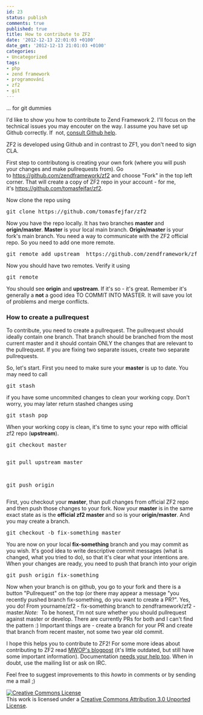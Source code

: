 ```yaml
---
id: 23
status: publish
comments: true
published: true
title: How to contribute to ZF2
date: '2012-12-13 22:01:03 +0100'
date_gmt: '2012-12-13 21:01:03 +0100'
categories:
- Uncategorized
tags:
- php
- zend framework
- programování
- zf2
- git
---
```

<p>... for git dummies</p>
<p>I'd like to show you how to contribute to Zend Framework 2. I'll focus on the technical issues you may encouter on the way. I assume you have set up Github correctly. If  not, <a href="https://help.github.com/articles/set-up-git">consult Github help</a>.</p>
<p>ZF2 is developed using Github and in contrast to ZF1, you don't need to sign CLA.</p>
<p>First step to contributong is creating your own fork (where you will push your changes and make pullrequests from). Go to <a href="https://github.com/zendframework/zf2">https://github.com/zendframework/zf2</a> and choose "Fork" in the top left corner. That will create a copy of ZF2 repo in your account - for me, it's <a href="https://github.com/tomasfejfar/zf2">https://github.com/tomasfejfar/zf2</a>.</p>
<p>Now clone the repo using</p>
<pre>git clone https://github.com/tomasfejfar/zf2</pre>
<p>Now you have the repo locally. It has two branches <strong>master</strong> and <strong>origin/master</strong>. <strong>Master</strong> is your local main branch. <strong>Origin/master</strong> is your fork's main branch. You need a way to communicate with the ZF2 official repo. So you need to add one more remote.</p>
<pre>git remote add upstream  https://github.com/zendframework/zf2</pre>
<p>Now you should have two remotes. Verify it using</p>
<pre>git remote</pre>
<p>You should see <strong>origin</strong> and <strong>upstream</strong>. If it's so - it's great. Remember it's generally a <strong>not</strong> a good idea TO COMMIT INTO MASTER. It will save you lot of problems and merge conflicts.</p>
<h3>How to create a pullrequest</h3>
<p>To contribute, you need to create a pullrequest. The pullrequest should ideally contain one branch. That branch should be branched from the most current master and it should contain ONLY the changes that are relevant to the pullrequest. If you are fixing two separate issues, create two separate pullrequests.</p>
<p>So, let's start. First you need to make sure your <strong>master</strong> is up to date. You may need to call</p>
<pre>git stash</pre>
<p>if you have some uncommited changes to clean your working copy. Don't worry, you may later return stashed changes using</p>
<pre>git stash pop</pre>
<p>When your working copy is clean, it's time to sync your repo with official zf2 repo (<strong>upstream</strong>).</p>
<pre>git checkout master

git pull upstream master

git push origin</pre>
<p>First, you checkout your <strong>master</strong>, than pull changes from official ZF2 repo and then push those changes to your fork. Now your <strong>master</strong> is in the same exact state as is the <strong>official zf2 master </strong>and so is your<strong> origin/master</strong>. And you may create a branch.</p>
<pre>git checkout -b fix-something master</pre>
<p>You are now on your local<strong> fix-something</strong> branch and you may commit as you wish. It's good idea to write descriptive commit messages (what is changed, what you tried to do), so that it's clear what your intentions are. When your changes are ready, you need to push that branch into your origin</p>
<pre>git push origin fix-something</pre>
<p>Now when your branch is on github, you go to your fork and there is a button "Pullrequest" on the top (or there may appear a message "you recently pushed branch fix-something, do you want to create a PR?". Yes, you do! From yourname/zf2 - fix-something branch to zendframework/zf2 - master.<em>Note:</em>  To be honest, I'm not sure whether you should pullrequest against master or develop. There are currently PRs for both and I can't find the pattern :) Important things are - create a branch for your PR and create that branch from recent master, not some two year old commit.</p>
<p>I hope this helps you to contribute to ZF2! For some more ideas about contributing to ZF2 read <a href="http://mwop.net/blog/255-How-to-Contribute-to-ZF2.html">MWOP's blogpost</a> (it's little outdated, but still have some important information). Documentation <a href="http://devzone.zend.com/2463/zf2-documentation-we-want-you/">needs your help too</a>. When in doubt, use the mailing list or ask on IRC.</p>
<p>Feel free to suggest improvements to this <em>howto</em> in comments or by sending me a mail ;)</p>
<p><a href="http://creativecommons.org/licenses/by/3.0/" rel="license"><img style="border-width: 0;" src="http://i.creativecommons.org/l/by/3.0/80x15.png" alt="Creative Commons License" /></a><br />
This work is licensed under a <a href="http://creativecommons.org/licenses/by/3.0/" rel="license">Creative Commons Attribution 3.0 Unported License</a>.</p>
